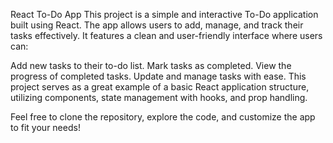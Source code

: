 React To-Do App
This project is a simple and interactive To-Do application built using React. The app allows users to add, manage, and track their tasks effectively. It features a clean and user-friendly interface where users can:

Add new tasks to their to-do list.
Mark tasks as completed.
View the progress of completed tasks.
Update and manage tasks with ease.
This project serves as a great example of a basic React application structure, utilizing components, state management with hooks, and prop handling.

Feel free to clone the repository, explore the code, and customize the app to fit your needs!
